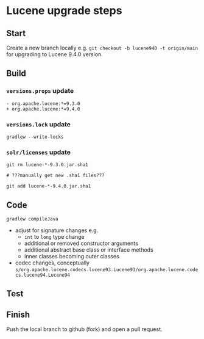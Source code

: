 <!--
    Licensed to the Apache Software Foundation (ASF) under one or more
    contributor license agreements.  See the NOTICE file distributed with
    this work for additional information regarding copyright ownership.
    The ASF licenses this file to You under the Apache License, Version 2.0
    the "License"); you may not use this file except in compliance with
    the License.  You may obtain a copy of the License at

        http://www.apache.org/licenses/LICENSE-2.0

    Unless required by applicable law or agreed to in writing, software
    distributed under the License is distributed on an "AS IS" BASIS,
    WITHOUT WARRANTIES OR CONDITIONS OF ANY KIND, either express or implied.
    See the License for the specific language governing permissions and
    limitations under the License.
 -->

# Lucene upgrade steps

## Start

Create a new branch locally e.g. `git checkout -b lucene940 -t origin/main` for upgrading to Lucene 9.4.0 version.

## Build

### `versions.props` update

```
- org.apache.lucene:*=9.3.0
+ org.apache.lucene:*=9.4.0
```

### `versions.lock` update

```
gradlew --write-locks
```

### `solr/licenses` update

```
git rm lucene-*-9.3.0.jar.sha1

# ???manually get new .sha1 files???

git add lucene-*-9.4.0.jar.sha1
```

## Code

```
gradlew compileJava
```

* adjust for signature changes e.g.
  * `int` to `long` type change
  * additional or removed constructor arguments
  * additional abstract base class or interface methods
  * inner classes becoming outer classes
* codec changes, conceptually `s/org.apache.lucene.codecs.lucene93.Lucene93/org.apache.lucene.codecs.lucene94.Lucene94`

## Test

## Finish

Push the local branch to github (fork) and open a pull request.

